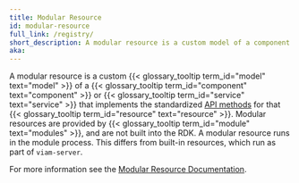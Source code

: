```yaml
---
title: Modular Resource
id: modular-resource
full_link: /registry/
short_description: A modular resource is a custom model of a component or service that implements the standadized API methods for that resource.
aka:
---
```


A modular resource is a custom {{< glossary_tooltip term_id="model" text="model" >}} of a {{< glossary_tooltip term_id="component" text="component" >}} or {{< glossary_tooltip term_id="service" text="service" >}} that implements the standardized [API methods](https://docs.viam.com/program/apis/) for that {{< glossary_tooltip term_id="resource" text="resource" >}}.
Modular resources are provided by {{< glossary_tooltip term_id="module" text="modules" >}}, and are not built into the RDK.
A modular resource runs in the module process.
This differs from built-in resources, which run as part of `viam-server`.

For more information see the [Modular Resource Documentation](/registry/).
